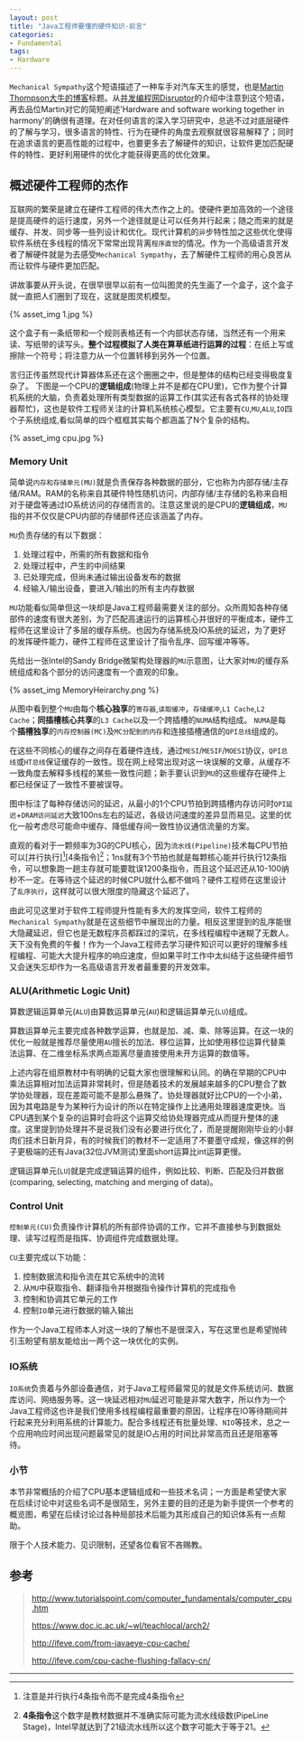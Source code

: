 ```yaml
---
layout: post
title: "Java工程师要懂的硬件知识-前言"
categories:
- Fundamental
tags:
- Hardware
---
```

`Mechanical Sympathy`这个短语描述了一种车手对汽车天生的感觉，也是[Martin Thompson大牛的博客](http://mechanical-sympathy.blogspot.sg/)标题。从[并发编程网Disruptor](http://ifeve.com/disruptor-cacheline-padding/)的介绍中注意到这个短语，再去品位Martin对它的简短阐述'Hardware and software working together in harmony'的确很有道理。在对任何语言的深入学习研究中，总逃不过对底层硬件的了解与学习，很多语言的特性、行为在硬件的角度去观察就很容易解释了；同时在追求语言的更高性能的过程中，也要更多去了解硬件的知识，让软件更加匹配硬件的特性、更好利用硬件的优化才能获得更高的优化效果。



概述硬件工程师的杰作
-----------------
互联网的繁荣是建立在硬件工程师的伟大杰作之上的。使硬件更加高效的一个途径是提高硬件的运行速度，另外一个途径就是让可以任务并行起来；随之而来的就是缓存、并发、同步等一些列设计和优化。现代计算机的`异`步特性加之这些优化使得软件系统在多线程的情况下常常出现背离`程序直觉`的情况。作为一个高级语言开发者了解硬件就是为去感受`Mechanical Sympathy`，去了解硬件工程师的用心良苦从而让软件与硬件更加匹配。

讲故事要从开头说，在很早很早以前有一位叫图灵的先生画了一个盒子，这个盒子就一直把人们圈到了现在，这就是图灵机模型。

{% asset_img 1.jpg %}

这个盒子有一条纸带和一个规则表格还有一个内部状态存储，当然还有一个用来读、写纸带的读写头。**整个过程模拟了人类在算草纸进行运算的过程**：在纸上写或擦除一个符号；将注意力从一个位置转移到另外一个位置。

言归正传虽然现代计算器体系还在这个圈圈之中，但是整体的结构已经变得极度复杂了。
下图是一个CPU的**逻辑组成**(物理上并不是都在CPU里)，它作为整个计算机系统的大脑，负责着处理所有类型数据的运算工作(其实还有各式各样的协处理器帮忙)，这也是软件工程师关注的计算机系统核心模型。它主要有`CU`,`MU`,`ALU`,`IO`四个子系统组成,看似简单的四个框框其实每个都涵盖了N个复杂的结构。

{% asset_img cpu.jpg %}

### Memory Unit

简单说`内存和存储单元(MU)`就是负责保存各种数据的部分，它也称为内部存储/主存储/RAM。RAM的名称来自其硬件特性随机访问，内部存储/主存储的名称来自相对于硬盘等通过IO系统访问的存储而言的。注意这里说的是CPU的**逻辑组成**，`MU`指的并不仅仅是CPU内部的存储部件还应该涵盖了内存。

`MU`负责存储的有以下数据：

1. 处理过程中，所需的所有数据和指令
2. 处理过程中，产生的中间结果
3. 已处理完成，但尚未通过输出设备发布的数据
4. 经输入/输出设备，要进入/输出的所有主内存数据

`MU`功能看似简单但这一块却是Java工程师最需要关注的部分。众所周知各种存储部件的速度有很大差别，为了匹配高速运行的运算核心并很好的平衡成本，硬件工程师在这里设计了多层的缓存系统。也因为存储系统及IO系统的延迟，为了更好的发挥硬件能力，硬件工程师在这里设计了指令乱序、回写缓冲等等。

先给出一张Intel的Sandy Bridge微架构处理器的`MU`示意图，让大家对`MU`的缓存系统组成和各个部分的访问速度有一个直观的印象。

{% asset_img MemoryHeirarchy.png %}

从图中看到整个`MU`由每个**核心独享**的`寄存器`,`读取缓冲`，`存储缓冲`,`L1 Cache`,`L2 Cache`；**同插槽核心共享**的`L3 Cache`以及一个跨插槽的`NUMA`结构组成。
`NUMA`是每个**插槽独享**的`内存控制器(MC)`及`MC分配到的内存`和连接插槽通信的`QPI总线`组成的。

在这些不同核心的缓存之间存在着硬件连线，通过`MESI`/`MESIF`/`MOESI`协议，`QPI总线`或`HT总线`保证缓存的一致性。现在网上经常出现对这一块误解的文章，从缓存不一致角度去解释多线程的某些一致性问题；新手要认识到`MU`的这些缓存在硬件上都已经保证了一致性不要被误导。

图中标注了每种存储访问的延迟，从最小的1个CPU节拍到跨插槽内存访问时`QPI延迟`+`DRAM访问延迟`大致100ns左右的延迟，各级访问速度的差异显而易见。这里的优化一般考虑尽可能命中缓存、降低缓存间一致性协议通信流量的方案。

直观的看对于一颗频率为3G的CPU核心，因为`流水线(Pipeline)`技术每CPU节拍可以[并行执行][^1][4条指令][^2]；1ns就有3个节拍也就是每颗核心能并行执行12条指令，可以想象跑一趟主存就可能要耽误1200条指令，而且这个延迟还从10-100纳秒不一定。在等待这个延迟的时候CPU就什么都不做吗？硬件工程师在这里设计了`乱序执行`，这样就可以很大限度的隐藏这个延迟了。

由此可见这里对于软件工程师提升性能有多大的发挥空间，软件工程师的`Mechanical Sympathy`就是在这些细节中展现出的力量。相反这里提到的乱序能很大隐藏延迟，但它也是无数程序员都踩过的深坑，在多线程编程中迷糊了无数人。天下没有免费的午餐！作为一个Java工程师去学习硬件知识可以更好的理解多线程编程、可能大大提升程序的响应速度，但如果平时工作中太纠结于这些硬件细节又会迷失忘却作为一名高级语言开发者最重要的开发效率。

### ALU(Arithmetic Logic Unit)

算数逻辑运算单元(`ALU`)由算数运算单元(`AU`)和逻辑运算单元(`LU`)组成。

算数运算单元主要完成各种数学运算，也就是加、减、乘、除等运算。在这一块的优化一般就是推荐尽量使用`AU`擅长的加法、移位运算，比如使用移位运算代替乘法运算、在二维坐标系求两点距离尽量直接使用未开方运算的数值等。

上述内容在组原教材中有明确的记载大家也很理解和认同。的确在早期的CPU中乘法运算相对加法运算非常耗时，但是随着技术的发展越来越多的CPU整合了数学协处理器，现在差距可能不是那么悬殊了。协处理器就好比CPU的一个小弟，因为其电路是专为某种行为设计的所以在特定操作上比通用处理器速度更快。当CPU遇到某个复杂的运算时会将这个运算交给协处理器完成从而提升整体的速度。这里提到协处理并不是说我们没有必要进行优化了，而是提醒刚刚毕业的小鲜肉们技术日新月异，有的时候我们的教材不一定适用了不要墨守成规，像这样的例子更极端的还有Java(32位JVM测试)里面short运算比int运算更慢。

逻辑运算单元(`LU`)就是完成逻辑运算的组件，例如比较、判断、匹配及归并数据(comparing, selecting, matching and merging of data)。

### Control Unit

`控制单元(CU)`负责操作计算机的所有部件协调的工作，它并不直接参与到数据处理、读写过程而是指挥、协调组件完成数据处理。

`CU`主要完成以下功能：

1. 控制数据流和指令流在其它系统中的流转
2. 从`MU`中获取指令、翻译指令并根据指令操作计算机的完成指令
3. 控制和协调其它单元的工作
4. 控制`IO`单元进行数据的输入输出

作为一个Java工程师本人对这一块的了解也不是很深入，写在这里也是希望抛砖引玉盼望有朋友能给出一两个这一块优化的实例。

### IO系统

`IO系统`负责着与外部设备通信，对于Java工程师最常见的就是文件系统访问、数据库访问、网络服务等。这一块延迟相对`MU`延迟可能是非常大数字，所以作为一个Java工程师这也许是我们使用多线程编程最重要的原因，让程序在IO等待期间并行起来充分利用系统的计算能力。配合多线程还有批量处理、`NIO`等技术，总之一个应用响应时间出现问题最常见的就是IO占用的时间比非常高而且还是阻塞等待。

### 小节

本节非常概括的介绍了CPU基本逻辑组成和一些技术名词；一方面是希望使大家在后续讨论中对这些名词不是很陌生，另外主要的目的还是为新手提供一个参考的概览图，希望在后续讨论过各种局部技术后能为其形成自己的知识体系有一点帮助。

限于个人技术能力、见识限制，还望各位看官不吝赐教。


## 参考

> http://www.tutorialspoint.com/computer_fundamentals/computer_cpu.htm
>
> https://www.doc.ic.ac.uk/~wl/teachlocal/arch2/
>
> http://ifeve.com/from-javaeye-cpu-cache/
>
> http://ifeve.com/cpu-cache-flushing-fallacy-cn/


***

[^1]: 注意是并行执行4条指令而不是完成4条指令
[^2]: **4条指令**这个数字是教材数据并不准确实际可能为流水线级数(PipeLine Stage)，Intel早就达到了21级流水线所以这个数字可能大于等于21。



